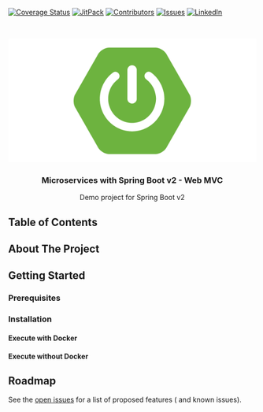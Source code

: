<!-- PROJECT SHIELDS -->
[![Coverage Status][coveralls-shield]][coveralls-url]
[![JitPack][jitpack-shield]][jitpack-url]
[![Contributors][contributors-shield]][contributors-url]
[![Issues][issues-shield]][issues-url]
[![LinkedIn][linkedin-shield]][linkedin-url]

<!-- LOGO -->
<br />
<p align="center">
  <a href="https://github.com/D4rK3oN/ms-spring-boot-2-webmvc-demo">
    <img src="img/spring_boot_logo.png" alt="logo">
  </a>

<h3 align="center">Microservices with Spring Boot v2 - Web MVC</h3>

  <p align="center">
    Demo project for Spring Boot v2
  </p>
</p>

<!-- TABLE OF CONTENTS -->

## Table of Contents

<!-- ABOUT THE PROJECT -->

## About The Project

<!-- GETTING STARTED -->

## Getting Started

### Prerequisites

### Installation

#### Execute with Docker

#### Execute without Docker

<!-- ROADMAP -->

## Roadmap

See the [open issues](https://github.com/D4rK3oN/ms-spring-boot-2-webmvc-demo/issues) for a list of proposed features (
and known issues).

<!-- MARKDOWN LINKS & IMAGES : https://www.markdownguide.org/basic-syntax/#reference-style-links -->

[coveralls-shield]: https://coveralls.io/repos/github/D4rK3oN/ms-spring-boot-2-webmvc-demo/badge.svg?branch=master

[coveralls-url]: https://coveralls.io/github/D4rK3oN/ms-spring-boot-2-webmvc-demo?branch=master

[jitpack-shield]: https://jitpack.io/v/D4rK3oN/lib-spring-boot-2.svg

[jitpack-url]: https://jitpack.io/#D4rK3oN/lib-spring-boot-2

[contributors-shield]: https://img.shields.io/github/contributors/D4rK3oN/ms-spring-boot-2-webmvc-demo.svg?style=flat-square

[contributors-url]: https://github.com/D4rK3oN/ms-spring-boot-2-webmvc-demo/graphs/contributors

[issues-shield]: https://img.shields.io/github/issues/D4rK3oN/ms-spring-boot-2-webmvc-demo.svg?style=flat-square

[issues-url]: https://github.com/D4rK3oN/ms-spring-boot-2-webmvc-demo/issues

[linkedin-shield]: https://img.shields.io/badge/-LinkedIn-black.svg?style=flat-square&logo=linkedin&colorB=555

[linkedin-url]: https://www.linkedin.com/in/javier-moreno-alvarez